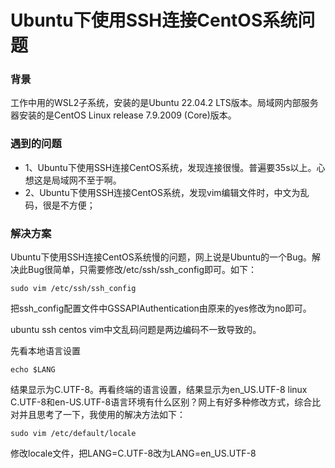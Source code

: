 # Ubuntu下使用SSH连接CentOS系统问题

### 背景
工作中用的WSL2子系统，安装的是Ubuntu 22.04.2 LTS版本。局域网内部服务器安装的是CentOS Linux release 7.9.2009 (Core)版本。

### 遇到的问题
- 1、Ubuntu下使用SSH连接CentOS系统，发现连接很慢。普遍要35s以上。心想这是局域网不至于啊。
- 2、Ubuntu下使用SSH连接CentOS系统，发现vim编辑文件时，中文为乱码，很是不方便；

### 解决方案
Ubuntu下使用SSH连接CentOS系统慢的问题，网上说是Ubuntu的一个Bug。解决此Bug很简单，只需要修改/etc/ssh/ssh_config即可。如下：
```
sudo vim /etc/ssh/ssh_config
```
把ssh_config配置文件中GSSAPIAuthentication由原来的yes修改为no即可。

ubuntu ssh centos vim中文乱码问题是两边编码不一致导致的。

先看本地语言设置
```
echo $LANG
```
结果显示为C.UTF-8。再看终端的语言设置，结果显示为en_US.UTF-8 linux C.UTF-8和en-US.UTF-8语言环境有什么区别？网上有好多种修改方式，综合比对并且思考了一下，我使用的解决方法如下：
```
sudo vim /etc/default/locale
```
修改locale文件，把LANG=C.UTF-8改为LANG=en_US.UTF-8